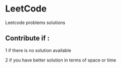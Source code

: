 # LeetCode 
Leetcode problems solutions

## Contribute if :
1 if there is no solution available 

2 if you have better solution in terms of space or time 


